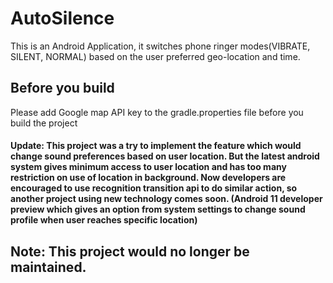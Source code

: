 # AutoSilence
This is an Android Application, it switches phone ringer modes(VIBRATE, SILENT, NORMAL) based on the user preferred geo-location and time.

## Before you build
Please add Google map API key to the gradle.properties file before you build the project

#### Update: This project was a try to implement the feature which would change sound preferences based on user location. But the latest android system gives minimum access to user location and has too many restriction on use of location in background. Now developers are encouraged to use recognition transition api to do similar action, so another project using new technology comes soon. (Android 11 developer preview which gives an option from system settings to change sound profile when user reaches specific location)

## Note: This project would no longer be maintained.

